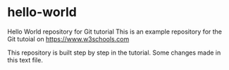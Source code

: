 # hello-world
Hello World repository for Git tutorial
This is an example repository for the Git tutoial on https://www.w3schools.com

This repository is built step by step in the tutorial.
Some changes made in this text file.
